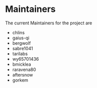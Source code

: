 # Maintainers

The current Maintainers for the project are

- chlins
- gaius-qi
- bergwolf
- sabre1041
- tarilabs
- wy65701436
- bmicklea
- raravena80
- aftersnow
- gorkem
